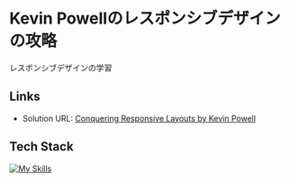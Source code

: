 # Kevin Powellのレスポンシブデザインの攻略

レスポンシブデザインの学習

## Links

- Solution URL: [Conquering Responsive Layouts by Kevin Powell](https://courses.kevinpowell.co/view/courses/conquering-responsive-layouts)

## Tech Stack

[![My Skills](https://skillicons.dev/icons?i=nextjs,react,tailwind,nodejs)](https://skillicons.dev)
